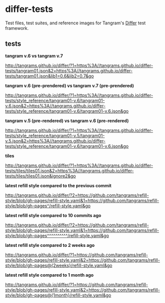 # differ-tests
Test files, test suites, and reference images for Tangram's [Differ](http://github.com/tangrams/differ) test framework.

## tests

**tangram v.6 vs tangram v.7**

http://tangrams.github.io/differ/?1=https%3A//tangrams.github.io/differ-tests/tangram01.json&2=https%3A//tangrams.github.io/differ-tests/tangram01.json&lib1=0.6&lib2=0.7&go

**tangram v.6 (pre-prendered) vs tangram v.7 (pre-prendered)**

http://tangrams.github.io/differ/?1=https%3A//tangrams.github.io/differ-tests/style_reference/tangram01-v.6/tangram01-v.6.json&2=https%3A//tangrams.github.io/differ-tests/style_reference/tangram01-v.6/tangram01-v.6.json&go

**tangram v.5 (pre-rendered) vs tangram v.6 (pre-rendered)**

http://tangrams.github.io/differ/?1=https%3A//tangrams.github.io/differ-tests/style_reference/tangram01-v.5/tangram01-v.5.json&2=https%3A//tangrams.github.io/differ-tests/style_reference/tangram01-v.6/tangram01-v.6.json&go

**tiles**

http://tangrams.github.io/differ/?1=https%3A//tangrams.github.io/differ-tests/tiles/tiles01.json&2=https%3A//tangrams.github.io/differ-tests/tiles/tiles01.json&ignore2&go

**latest refill style compared to the previous commit**

http://tangrams.github.io/differ/?2=https://github.com/tangrams/refill-style/blob/gh-pages/refill-style.yaml&1=https://github.com/tangrams/refill-style/blob/gh-pages^/refill-style.yaml&go

**latest refill style compared to 10 commits ago**

http://tangrams.github.io/differ/?2=https://github.com/tangrams/refill-style/blob/gh-pages/refill-style.yaml&1=https://github.com/tangrams/refill-style/blob/gh-pages^^^^^^^^^^/refill-style.yaml&go

**latest refill style compared to 2 weeks ago**

http://tangrams.github.io/differ/?1=https://github.com/tangrams/refill-style/blob/gh-pages/refill-style.yaml&2=https://github.com/tangrams/refill-style/blob/gh-pages@{2weeks}/refill-style.yaml&go

**latest refill style compared to 1 month ago**

http://tangrams.github.io/differ/?1=https://github.com/tangrams/refill-style/blob/gh-pages/refill-style.yaml&2=https://github.com/tangrams/refill-style/blob/gh-pages@{1month}/refill-style.yaml&go

